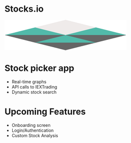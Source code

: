 # Stocks.io
<img src="launchLogo.png" height="100px" width="400px" >

# Stock picker app
  - Real-time graphs
  - API calls to IEXTrading
  - Dynamic stock search
# Upcoming Features
- Onboarding screen
- Login/Authentication
- Custom Stock Analysis
